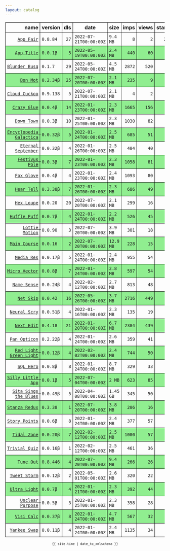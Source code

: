 ```yaml
---
layout: catalog
---
```


<style>
table {
    border-collapse: collapse;
}

td, th {
    border: 1px solid black;
    white-space: nowrap;
}

th, td {
    padding: 5px;
}

tr:nth-child(even) {
    background-color: Lightgreen;
}
</style>

| name | version | dls | date | size | imps | views | stars | issues | category |
| ---: | :------ | --: | ---- | :--- | ---: | ----: | -----:| -----: | :------- |
| [``App Fair``](https://appfair.app) | ``0.8.84`` | `27` | `2022-07-21T00:00:00Z` | `9.4 MB` | `8` | `2` | `23` | [``5``](https://github.com/App-Fair/App/issues) |  |
| [``App Title``](https://App-Title.github.io/App/) | ``0.0.1β`` | `5` | `2022-05-19T00:00:00Z` | `2.4 MB` | `440` | `60` | `0` | `0` |  |
| [``Blunder Busq``](https://www.blunderbusq.app) | ``0.1.7`` | `29` | `2022-05-24T00:00:00Z` | `4.5 MB` | `2872` | `520` | `1` | `0` |  |
| [``Bon Mot``](https://Bon-Mot.github.io/App/) | ``0.2.34β`` | `25` | `2022-07-20T00:00:00Z` | `2.1 MB` | `235` | `9` | `1` | `0` |  |
| [``Cloud Cuckoo``](https://Cloud-Cuckoo.github.io/App/) | ``0.9.138`` | `5` | `2022-07-21T00:00:00Z` | `2.1 MB` | `4` | `2` | `1` | `0` |  |
| [``Crazy Glue``](https://Crazy-Glue.github.io/App/) | ``0.0.4β`` | `14` | `2022-01-23T00:00:00Z` | `2.3 MB` | `1665` | `156` | `0` | `0` |  |
| [``Down Town``](https://Down-Town.github.io/App/) | ``0.0.3β`` | `10` | `2022-01-25T00:00:00Z` | `2.3 MB` | `1030` | `82` | `0` | `0` |  |
| [``Encyclopedia Galactica``](https://Encyclopedia-Galactica.github.io/App/) | ``0.0.32β`` | `5` | `2022-01-24T00:00:00Z` | `2.5 MB` | `685` | `51` | `0` | `0` |  |
| [``Eternal September``](https://Eternal-September.github.io/App/) | ``0.0.32β`` | `4` | `2022-01-26T00:00:00Z` | `2.5 MB` | `404` | `40` | `0` | `0` |  |
| [``Festivus Pole``](https://Festivus-Pole.github.io/App/) | ``0.0.3β`` | `7` | `2022-01-23T00:00:00Z` | `2.3 MB` | `1058` | `81` | `0` | `0` |  |
| [``Fox Glove``](https://Fox-Glove.github.io/App/) | ``0.0.4β`` | `4` | `2022-01-23T00:00:00Z` | `2.4 MB` | `1093` | `80` | `0` | `0` |  |
| [``Hear Tell``](https://Hear-Tell.github.io/App/) | ``0.3.38β`` | `7` | `2022-01-26T00:00:00Z` | `2.3 MB` | `686` | `49` | `0` | `0` |  |
| [``Hex Loupe``](https://Hex-Loupe.github.io/App/) | ``0.0.20`` | `20` | `2022-07-20T00:00:00Z` | `2.1 MB` | `299` | `16` | `0` | `0` |  |
| [``Huffle Puff``](https://Huffle-Puff.github.io/App/) | ``0.0.7β`` | `4` | `2022-01-24T00:00:00Z` | `2.2 MB` | `526` | `45` | `0` | `0` |  |
| [``Lottie Motion``](https://Lottie-Motion.github.io/App/) | ``0.0.90`` | `3` | `2022-07-20T00:00:00Z` | `3.9 MB` | `301` | `18` | `0` | `0` |  |
| [``Main Course``](https://Main-Course.github.io/App/) | ``0.0.16`` | `2` | `2022-07-20T00:00:00Z` | `12.9 MB` | `228` | `15` | `0` | `0` |  |
| [``Media Res``](https://Media-Res.github.io/App/) | ``0.0.17β`` | `5` | `2022-01-24T00:00:00Z` | `2.4 MB` | `955` | `54` | `0` | `0` |  |
| [``Micro Vector``](https://Micro-Vector.github.io/App/) | ``0.0.8β`` | `7` | `2022-01-24T00:00:00Z` | `2.8 MB` | `597` | `54` | `0` | `0` |  |
| [``Name Sense``](https://Name-Sense.github.io/App/) | ``0.0.24β`` | `4` | `2022-02-12T00:00:00Z` | `2.7 MB` | `813` | `48` | `0` | `0` |  |
| [``Net Skip``](https://Net-Skip.github.io/App/) | ``0.0.42`` | `16` | `2022-05-26T00:00:00Z` | `3.7 MB` | `2716` | `449` | `0` | `0` |  |
| [``Neural Scry``](https://Neural-Scry.github.io/App/) | ``0.0.51β`` | `4` | `2022-01-16T00:00:00Z` | `2.3 MB` | `135` | `19` | `0` | `0` |  |
| [``Next Edit``](https://Next-Edit.github.io/App/) | ``0.4.18`` | `21` | `2022-01-20T00:00:00Z` | `6.7 MB` | `2384` | `439` | `0` | `0` |  |
| [``Pan Opticon``](https://Pan-Opticon.github.io/App/) | ``0.2.22β`` | `4` | `2022-01-24T00:00:00Z` | `2.6 MB` | `359` | `41` | `0` | `0` |  |
| [``Red Light Green Light``](https://Red-Light-Green-Light.github.io/App/) | ``0.0.12β`` | `4` | `2022-02-02T00:00:00Z` | `2.4 MB` | `744` | `50` | `0` | `0` |  |
| [``SQL Hero``](https://SQL-Hero.github.io/App/) | ``0.0.8β`` | `8` | `2022-01-24T00:00:00Z` | `8.7 MB` | `329` | `33` | `0` | `0` |  |
| [``Silly Little App``](https://Silly-Little-App.github.io/App/) | ``0.0.1β`` | `5` | `2022-07-04T00:00:00Z` | `2 MB` | `623` | `85` | `0` | `0` |  |
| [``Sita Sings the Blues``](https://Sita-Sings-the-Blues.github.io/App/) | ``0.0.49β`` | `5` | `2022-04-08T00:00:00Z` | `1.45 GB` | `345` | `50` | `0` | `0` |  |
| [``Stanza Redux``](https://Stanza-Redux.github.io/App/) | ``0.3.38`` | `1` | `2022-07-20T00:00:00Z` | `3.8 MB` | `206` | `16` | `1` | `0` |  |
| [``Story Points``](https://Story-Points.github.io/App/) | ``0.0.6β`` | `8` | `2022-01-24T00:00:00Z` | `2.4 MB` | `377` | `57` | `0` | `0` |  |
| [``Tidal Zone``](https://Tidal-Zone.github.io/App/) | ``0.0.20β`` | `7` | `2022-02-12T00:00:00Z` | `2.5 MB` | `1000` | `57` | `0` | `0` |  |
| [``Trivial Quiz``](https://Trivial-Quiz.github.io/App/) | ``0.0.16β`` | `1` | `2022-02-12T00:00:00Z` | `2.5 MB` | `461` | `36` | `0` | `0` |  |
| [``Tune Out``](https://Tune-Out.github.io/App/) | ``0.8.446`` | `4` | `2022-07-20T00:00:00Z` | `9.4 MB` | `266` | `26` | `1` | `0` |  |
| [``Tweet Storm``](https://Tweet-Storm.github.io/App/) | ``0.0.12β`` | `2` | `2022-05-01T00:00:00Z` | `2.6 MB` | `320` | `22` | `0` | `0` |  |
| [``Ultra Light``](https://Ultra-Light.github.io/App/) | ``0.0.7β`` | `4` | `2022-01-21T00:00:00Z` | `2.3 MB` | `392` | `44` | `0` | `0` |  |
| [``Unclear Purpose``](https://Unclear-Purpose.github.io/App/) | ``0.0.5β`` | `3` | `2022-01-25T00:00:00Z` | `2.3 MB` | `358` | `28` | `0` | `0` |  |
| [``Visi Calc``](https://Visi-Calc.github.io/App/) | ``0.0.37β`` | `8` | `2022-01-24T00:00:00Z` | `4.7 MB` | `567` | `32` | `0` | `0` |  |
| [``Yankee Swap``](https://Yankee-Swap.github.io/App/) | ``0.0.11β`` | `4` | `2022-01-24T00:00:00Z` | `2.4 MB` | `1135` | `34` | `0` | `0` |  |

<center><small><code>{{ site.time | date_to_xmlschema }}</code></small></center>
